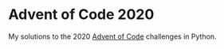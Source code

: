 # Advent of Code 2020

My solutions to the 2020 [Advent of Code](https://adventofcode.com) challenges in Python.